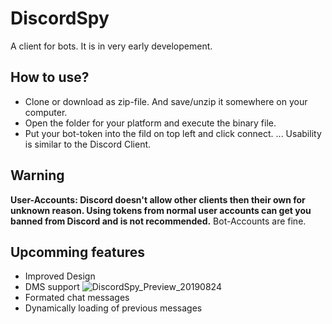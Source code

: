 # DiscordSpy
A client for bots.
It is in very early developement.

## How to use?
* Clone or download as zip-file. And save/unzip it somewhere on your computer.
* Open the folder for your platform and execute the binary file.
* Put your bot-token into the fild on top left and click connect.
... Usability is similar to the Discord Client.

## Warning
**User-Accounts: Discord doesn't allow other clients then their own for unknown reason. Using tokens from normal user accounts can get you banned from Discord and is not recommended.**
Bot-Accounts are fine.

## Upcomming features
* Improved Design
* DMS support
![DiscordSpy_Preview_20190824](https://user-images.githubusercontent.com/6209597/63637464-8f10d480-c67c-11e9-8ce2-deea4712eb8f.png)
* Formated chat messages
* Dynamically loading of previous messages
